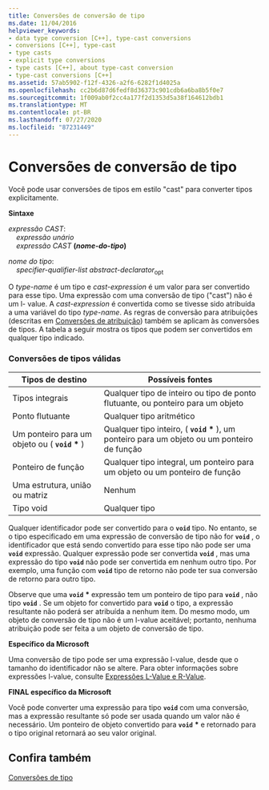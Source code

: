 ```yaml
---
title: Conversões de conversão de tipo
ms.date: 11/04/2016
helpviewer_keywords:
- data type conversion [C++], type-cast conversions
- conversions [C++], type-cast
- type casts
- explicit type conversions
- type casts [C++], about type-cast conversion
- type-cast conversions [C++]
ms.assetid: 57ab5902-f12f-4326-a2f6-6282f1d4025a
ms.openlocfilehash: cc2b6d87d6fedf8d36373c901cdb6a6ba8b5f0e7
ms.sourcegitcommit: 1f009ab0f2cc4a177f2d1353d5a38f164612bdb1
ms.translationtype: MT
ms.contentlocale: pt-BR
ms.lasthandoff: 07/27/2020
ms.locfileid: "87231449"
---
```

# <a name="type-cast-conversions"></a>Conversões de conversão de tipo

Você pode usar conversões de tipos em estilo "cast" para converter tipos explicitamente.

**Sintaxe**

*expressão CAST*:<br/>
&nbsp;&nbsp;&nbsp;&nbsp;*expressão unário*<br/>
&nbsp;&nbsp;&nbsp;&nbsp;*expressão CAST* **(***nome-do-tipo***)**      

*nome do tipo*:<br/>
&nbsp;&nbsp;&nbsp;&nbsp;*specifier-qualifier-list* *abstract-declarator*<sub>opt</sub>

O *type-name* é um tipo e *cast-expression* é um valor para ser convertido para esse tipo. Uma expressão com uma conversão de tipo ("cast") não é um l- value. A *cast-expression* é convertida como se tivesse sido atribuída a uma variável do tipo *type-name*. As regras de conversão para atribuições (descritas em [Conversões de atribuição](../c-language/assignment-conversions.md)) também se aplicam às conversões de tipos. A tabela a seguir mostra os tipos que podem ser convertidos em qualquer tipo indicado.

### <a name="legal-type-casts"></a>Conversões de tipos válidas

|Tipos de destino|Possíveis fontes|
|-----------------------|-----------------------|
|Tipos integrais|Qualquer tipo de inteiro ou tipo de ponto flutuante, ou ponteiro para um objeto|
|Ponto flutuante|Qualquer tipo aritmético|
|Um ponteiro para um objeto ou ( **`void`** <strong>\*</strong> )|Qualquer tipo inteiro, ( **`void`** <strong>\*</strong> ), um ponteiro para um objeto ou um ponteiro de função|
|Ponteiro de função|Qualquer tipo integral, um ponteiro para um objeto ou um ponteiro de função|
|Uma estrutura, união ou matriz|Nenhum|
|Tipo void|Qualquer tipo|

Qualquer identificador pode ser convertido para o **`void`** tipo. No entanto, se o tipo especificado em uma expressão de conversão de tipo não for **`void`** , o identificador que está sendo convertido para esse tipo não pode ser uma **`void`** expressão. Qualquer expressão pode ser convertida **`void`** , mas uma expressão do tipo **`void`** não pode ser convertida em nenhum outro tipo. Por exemplo, uma função com **`void`** tipo de retorno não pode ter sua conversão de retorno para outro tipo.

Observe que uma **`void`** <strong>\*</strong> expressão tem um ponteiro de tipo para **`void`** , não tipo **`void`** . Se um objeto for convertido para **`void`** o tipo, a expressão resultante não poderá ser atribuída a nenhum item. Do mesmo modo, um objeto de conversão de tipo não é um l-value aceitável; portanto, nenhuma atribuição pode ser feita a um objeto de conversão de tipo.

**Específico da Microsoft**

Uma conversão de tipo pode ser uma expressão l-value, desde que o tamanho do identificador não se altere. Para obter informações sobre expressões l-value, consulte [Expressões L-Value e R-Value](../c-language/l-value-and-r-value-expressions.md).

**FINAL específico da Microsoft**

Você pode converter uma expressão para tipo **`void`** com uma conversão, mas a expressão resultante só pode ser usada quando um valor não é necessário. Um ponteiro de objeto convertido para **`void`** <strong>\*</strong> e retornado para o tipo original retornará ao seu valor original.

## <a name="see-also"></a>Confira também

[Conversões de tipo](../c-language/type-conversions-c.md)
